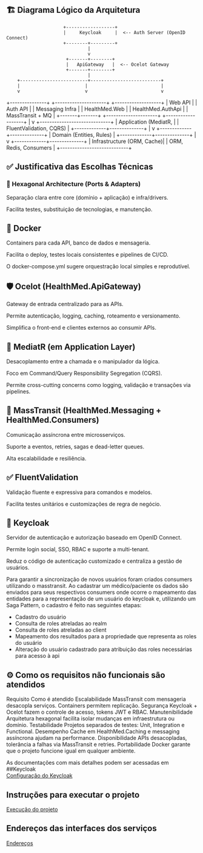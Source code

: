 ## 🏗️ Diagrama Lógico da Arquitetura
                         
                         +------------------+
                         |     Keycloak     |  <-- Auth Server (OpenID Connect)
                         +--------+---------+
                                  |
                                  v
                          +-------+--------+
                          |   ApiGateway   |  <-- Ocelot Gateway
                          +-------+--------+
                                  |
        +-------------------------+--------------------------+
        |                        |                           |
        v                        v                           v
+---------------+     +---------------------+     +-------------------+
|   Web API     |     |   Auth API          |     |  Messaging Infra  |
| HealthMed.Web |     | HealthMed.AuthApi   |     | MassTransit + MQ  |
+-------+-------+     +---------------------+     +-------------------+
        |
        v
+-----------------------------+
| Application (MediatR,      |
|  FluentValidation, CQRS)   |
+-------------+--------------+
              |
              v
+-------------+--------------+
| Domain (Entities, Rules)   |
+-------------+--------------+
              |
              v
+-------------+--------------+
| Infrastructure (ORM, Cache)|
|  ORM, Redis, Consumers     |
+----------------------------+


## ✅ Justificativa das Escolhas Técnicas
### 🔄 Hexagonal Architecture (Ports & Adapters)
Separação clara entre core (domínio + aplicação) e infra/drivers.

Facilita testes, substituição de tecnologias, e manutenção.

## 🐳 Docker
Containers para cada API, banco de dados e mensageria.

Facilita o deploy, testes locais consistentes e pipelines de CI/CD.

O docker-compose.yml sugere orquestração local simples e reprodutível.

## 🛡️ Ocelot (HealthMed.ApiGateway)
Gateway de entrada centralizado para as APIs.

Permite autenticação, logging, caching, roteamento e versionamento.

Simplifica o front-end e clientes externos ao consumir APIs.

## 🧠 MediatR (em Application Layer)
Desacoplamento entre a chamada e o manipulador da lógica.

Foco em Command/Query Responsibility Segregation (CQRS).

Permite cross-cutting concerns como logging, validação e transações via pipelines.

## 📨 MassTransit (HealthMed.Messaging + HealthMed.Consumers)
Comunicação assíncrona entre microsserviços.

Suporte a eventos, retries, sagas e dead-letter queues.

Alta escalabilidade e resiliência.

## ✅ FluentValidation
Validação fluente e expressiva para comandos e modelos.

Facilita testes unitários e customizações de regra de negócio.

## 🔐 Keycloak
Servidor de autenticação e autorização baseado em OpenID Connect.

Permite login social, SSO, RBAC e suporte a multi-tenant.

Reduz o código de autenticação customizado e centraliza a gestão de usuários.

Para garantir a sincronização de novos usuários foram criados consumers utilizando o masstransit. Ao cadastrar
um médico/paciente os dados são enviados para seus respectivos consumers onde ocorre o mapeamento das entidades para
a representação de um usuário do keycloak e, utilizando um Saga Pattern, o cadastro é feito nas seguintes etapas:
  - Cadastro do usuário
  - Consulta de roles atreladas ao realm
  - Consulta de roles atreladas ao client
  - Mapeamento dos resultados para a propriedade que representa as roles do usuário
  - Alteração do usuário cadastrado para atribuição das roles necessárias para acesso à api
    

## ⚙️ Como os requisitos não funcionais são atendidos

Requisito	                          Como é atendido
Escalabilidade	                    MassTransit com mensageria desacopla serviços. Containers permitem replicação.
Segurança	                          Keycloak + Ocelot fazem o controle de acesso, tokens JWT e RBAC.
Manutenibilidade	                  Arquitetura hexagonal facilita isolar mudanças em infraestrutura ou domínio.
Testabilidade	                      Projetos separados de testes: Unit, Integration e Functional.
Desempenho	                        Cache em HealthMed.Caching e messaging assíncrona ajudam na performance.
Disponibilidade	                    APIs desacopladas, tolerância a falhas via MassTransit e retries.
Portabilidade	                      Docker garante que o projeto funcione igual em qualquer ambiente.


As documentações com mais detalhes podem ser acessadas em
##Keycloak  
[Configuração do Keycloak](/.doc/keycloak-config.md)

## Instruções para executar o projeto
[Execução do projeto](/.doc/instrucoes-execucao.md)

## Endereços das interfaces dos serviços
[Endereços](/.doc/enderecos-projetos.md)
